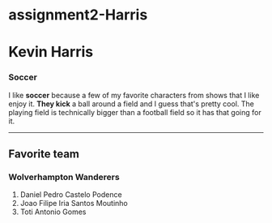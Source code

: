 # assignment2-Harris

# Kevin Harris

### Soccer  
I like **soccer** because a few of my favorite characters from shows that I like enjoy it. **They kick** a ball around a field and I guess that's pretty cool. The playing field is technically bigger than a football field so it has that going for it.

---

## Favorite team

### Wolverhampton Wanderers
1. Daniel Pedro Castelo Podence
2. Joao Filipe Iria Santos Moutinho
3. Toti Antonio Gomes